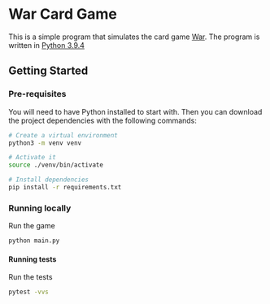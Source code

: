# War Card Game

This is a simple program that simulates the card game [War](https://en.wikipedia.org/wiki/War_(card_game)).
The program is written in [Python 3.9.4](https://www.python.org/)

## Getting Started

### Pre-requisites

You will need to have Python installed to start with. Then you can download the project dependencies with the following commands:

```bash
# Create a virtual environment
python3 -m venv venv

# Activate it
source ./venv/bin/activate

# Install dependencies
pip install -r requirements.txt
```
### Running locally
Run the game

```bash
python main.py
```

#### Running tests
Run the tests

```bash
pytest -vvs

